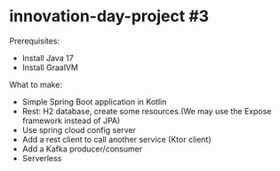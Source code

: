 # innovation-day-project #3

Prerequisites:
- Install Java 17
- Install GraalVM


What to make:

- Simple Spring Boot application in Kotlin
- Rest: H2 database, create some resources.(We may use the Expose framework instead of JPA)
- Use spring cloud config server
- Add a rest client to call another service (Ktor client)
- Add a Kafka producer/consumer
- Serverless 
